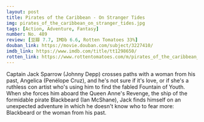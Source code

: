 ```yaml
---
layout: post 
title: Pirates of the Caribbean - On Stranger Tides
img: pirates_of_the_caribbean_on_stranger_tides.jpg
tags: [Action, Adventure, Fantasy]
number: No. 489
review: [豆瓣 7.7, IMDb 6.6, Rotten Tomatoes 33%]
douban_link: https://movie.douban.com/subject/3227410/
imdb_link: https://www.imdb.com/title/tt1298650/
rotten_link: https://www.rottentomatoes.com/m/pirates_of_the_caribbean_on_stranger_tides
---
```


Captain Jack Sparrow (Johnny Depp) crosses paths with a woman from his past, Angelica (Penélope Cruz), and he's not sure if it's love, or if she's a ruthless con artist who's using him to find the fabled Fountain of Youth. When she forces him aboard the Queen Anne's Revenge, the ship of the formidable pirate Blackbeard (Ian McShane), Jack finds himself on an unexpected adventure in which he doesn't know who to fear more: Blackbeard or the woman from his past.